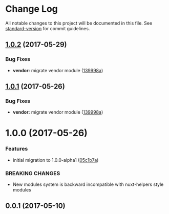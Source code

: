 # Change Log

All notable changes to this project will be documented in this file.
See [standard-version](https://github.com/conventional-changelog/standard-version) for commit guidelines.

<a name="1.0.2"></a>
## [1.0.2](https://github.com/nuxt/modules/compare/@nuxtjs/vendor@1.0.0...@nuxtjs/vendor@1.0.2) (2017-05-29)


### Bug Fixes

* **vendor:** migrate vendor module ([139998a](https://github.com/nuxt/modules/commit/139998a))




<a name="1.0.1"></a>
## [1.0.1](https://github.com/nuxt/modules/compare/@nuxtjs/vendor@1.0.0...@nuxtjs/vendor@1.0.1) (2017-05-26)


### Bug Fixes

* **vendor:** migrate vendor module ([139998a](https://github.com/nuxt/modules/commit/139998a))




<a name="1.0.0"></a>
# 1.0.0 (2017-05-26)


### Features

* initial migration to 1.0.0-alpha1 ([05c1b7a](https://github.com/nuxt/modules/commit/05c1b7a))


### BREAKING CHANGES

* New modules system is backward incompatible with nuxt-helpers style modules




<a name="0.0.1"></a>
## 0.0.1 (2017-05-10)
